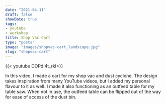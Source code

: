 ```yaml
---
date: "2021-04-11"
draft: false
showDate: true
tags:
- youtube
- workshop
title: Shop Vac Cart
type: "posts"
image: "images/shopvac-cart_landscape.jpg"
slug: "shopvac-cart"
---
```


{{< youtube DOPdI4t_rkI>}}

In this video, I made a cart for my shop vac and dust cyclone. The design takes
inspiration from many YouTube videos, but I added my personal flavour to it as
well. I made it also functioning as an outfeed table for my table saw. When not
in use, the outfeed table can be flipped out of the way for ease of access of the
dust bin.
